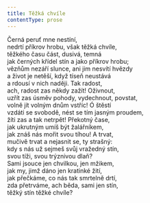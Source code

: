 ```yaml
---
title: Těžká chvíle
contentType: prose
---
```


Černá peruť mne nestíní,  
nedrtí příkrov hrobu, však těžká chvíle,  
těžkého času část, dusivá, temná  
jak černých křídel stín a jako příkrov hrobu;  
vězňům nezáří slunce, ani jim nesvítí hvězdy  
a život je netěší, když tíseň neustává  
a rdousí v nich naději. Tak radost,  
ach, radost zas někdy zažít! Oživnout,  
uzřít zas úsměv pohody, vydechnout, povstat,  
volně jít volným dnům vstříc! Ó štěstí  
vzdáti se svobodě, nést se tím jasným proudem,  
žíti zas a tak netrpět! Překotný čase,  
jak ukrutným umíš být žalářníkem,  
jak znáš nás mořit svou tíhou! A trvat,  
mučivě trvat a nejasnit se, ty strašný:  
kdy s nás už sejmeš svůj vražedný stín,  
svou tíži, svou trýznivou dlaň?  
Sami jsouce jen chvilkou, jen mžikem,  
jak my, jimž dáno jen kratinké žití,  
jak přečkáme, co nás tak smrtelně drtí,  
zda přetrváme, ach běda, sami jen stín,  
těžký stín těžké chvíle?
